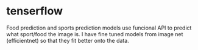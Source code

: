 # tenserflow

Food prediction and sports prediction models use funcional API to predict what sport/food the image is. I have fine tuned models from image net (efficientnet) so that they fit better onto the data.

